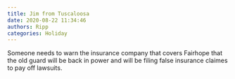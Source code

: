 ```yaml
---
title: Jim from Tuscaloosa
date: 2020-08-22 11:34:46
authors: Ripp
categories: Holiday
---
```


 Someone needs to warn the insurance company that covers Fairhope that the old guard will be back in power and will be filing false insurance claimes to pay off lawsuits.